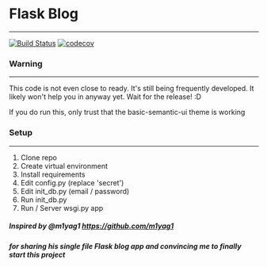 # Flask Blog
------------
[![Build Status](https://travis-ci.org/thewhowhatwhere/flask-blog.svg?branch=master)](https://travis-ci.org/thewhowhatwhere/flask-blog)
[![codecov](https://codecov.io/gh/thewhowhatwhere/flask-blog/branch/master/graph/badge.svg)](https://codecov.io/gh/thewhowhatwhere/flask-blog)
### Warning
------------
This code is not even close to ready.
It's still being frequently developed.
It likely won't help you in anyway yet.
Wait for the release! :D

If you do run this, only trust that the basic-semantic-ui theme is working

### Setup
------------
1. Clone repo
2. Create virtual environment
3. Install requirements
4. Edit config.py (replace 'secret')
5. Edit init_db.py (email / password)
6. Run init_db.py
7. Run / Server wsgi.py app

##### Inspired by @m1yag1 https://github.com/m1yag1
##### for sharing his single file Flask blog app and convincing me to finally start this project
